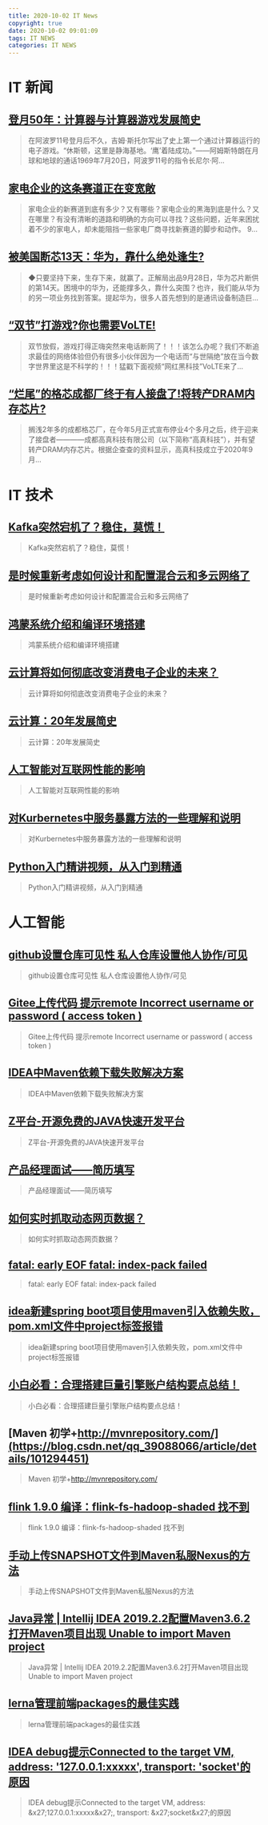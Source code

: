 ```yaml
---
title: 2020-10-02 IT News
copyright: true
date: 2020-10-02 09:01:09
tags: IT NEWS
categories: IT NEWS
---
```

# IT 新闻 
 ## [登月50年：计算器与计算器游戏发展简史](http://mp.weixin.qq.com/s?src=11&timestamp=1601598605&ver=2619&signature=VpJTzNCYdup6VPwdrV01ltOAx5gM8*OKyYiHDLg4hUZfcxbx2QERStzVBXD5iDN4auQ0rzGoz2j7wFFGvmS7lhi1Defa3lpl*WLk0cKS5Qjm-N5tVSxp7jiVqFkeXCgb&new=1)
 > 在阿波罗11号登月后不久，吉姆·斯托尔写出了史上第一个通过计算器运行的电子游戏。“休斯顿，这里是静海基地。‘鹰’着陆成功。”——阿姆斯特朗在月球和地球的通话1969年7月20日，阿波罗11号的指令长尼尔·阿...
 ## [家电企业的这条赛道正在变宽敞](http://mp.weixin.qq.com/s?src=11&timestamp=1601598605&ver=2619&signature=qgSyYV-52KCPE6sjT*fAN9kUxEJBIsqaE*UIX-Jp02PkxH4*Jz7E561loilrkoeDkg0q2BdS4gO9s2obB0FFcBpJ2HoF*x4PRUxoQ0gy4hK47YAOMPaelt3J7SfiW3lG&new=1)
 > 家电企业的新赛道到底有多少？又有哪些？家电企业的黑海到底是什么？又在哪里？有没有清晰的道路和明确的方向可以寻找？这些问题，近年来困扰着不少的家电人，却未能阻挡一些家电厂商寻找新赛道的脚步和动作。 9...
 ## [被美国断芯13天：华为，靠什么绝处逢生?](http://mp.weixin.qq.com/s?src=11&timestamp=1601598605&ver=2619&signature=SBgllKCOMNONKKprJTm2ra8qu3dRL7Ktt8a4DLuyV3WEbAvSLGvQuXNs1qQ1DM2MuzD344xdDZQd2fOqX1Fb3n5Bg-iW6KiddwMR45hG31Ye12mZHmPktTypcJ8HmDX7&new=1)
 > ◆只要坚持下来，生存下来，就赢了。正解局出品9月28日，华为芯片断供的第14天。困境中的华为，还能撑多久，靠什么突围？也许，我们能从华为的另一项业务找到答案。提起华为，很多人首先想到的是通讯设备制造巨...
 ## [“双节”打游戏?你也需要VoLTE!](http://mp.weixin.qq.com/s?src=11&timestamp=1601598605&ver=2619&signature=BTGCWxWz6i6ri0au5VPri5fgbQxMbiCX8HhgPinECSXcTk-PI0YOI0DEhtzErCx1KsAp2j6CTj6KnQCAqf*N8z78doZ96EZX69pQbhR74fZV775tOZMUzH1Ac1ozqatE&new=1)
 > 双节放假，游戏打得正嗨突然来电话断网了！！！该怎么办呢？我们不断追求最佳的网络体验但仍有很多小伙伴因为一个电话而“与世隔绝”放在当今数字世界里这是不科学的！！！猛戳下面视频“网红黑科技”VoLTE来了...
 ## [“烂尾”的格芯成都厂终于有人接盘了!将转产DRAM内存芯片?](http://mp.weixin.qq.com/s?src=11&timestamp=1601598605&ver=2619&signature=bUUkB9OuwwGc*DwQfdTVBen1i1kc-t1RcTo9BiQIfeuiKTgjPLpbdBytXhhDWC0TrK31EhyjABtuKvn3cl4W62rEWLM2vj5UvEtqAtPwTYWPsSdvjD3n2JqyWxEFuPJh&new=1)
 > 搁浅2年多的成都格芯厂，在今年5月正式宣布停业4个多月之后，终于迎来了接盘者————成都高真科技有限公司（以下简称“高真科技”），并有望转产DRAM内存芯片。根据企查查的资料显示，高真科技成立于2020年9月...
# IT 技术 
 ## [Kafka突然宕机了？稳住，莫慌！](http://developer.51cto.com/art/202009/627671.htm)
 > Kafka突然宕机了？稳住，莫慌！
 ## [是时候重新考虑如何设计和配置混合云和多云网络了](http://cloud.51cto.com/art/202009/627611.htm)
 > 是时候重新考虑如何设计和配置混合云和多云网络了
 ## [鸿蒙系统介绍和编译环境搭建](http://os.51cto.com/art/202009/627665.htm)
 > 鸿蒙系统介绍和编译环境搭建
 ## [云计算将如何彻底改变消费电子企业的未来？](http://cloud.51cto.com/art/202009/627612.htm)
 > 云计算将如何彻底改变消费电子企业的未来？
 ## [云计算：20年发展简史](http://cloud.51cto.com/art/202009/627606.htm)
 > 云计算：20年发展简史
 ## [人工智能对互联网性能的影响](http://ai.51cto.com/art/202009/627592.htm)
 > 人工智能对互联网性能的影响
 ## [对Kurbernetes中服务暴露方法的一些理解和说明](http://developer.51cto.com/art/202009/627599.htm)
 > 对Kurbernetes中服务暴露方法的一些理解和说明
 ## [Python入门精讲视频，从入门到精通](http://fellow.51cto.com/art/202007/622440.htm?qd=51ctojrzd)
 > Python入门精讲视频，从入门到精通
# 人工智能 
 ## [github设置仓库可见性  私人仓库设置他人协作/可见](https://blog.csdn.net/IT_flying625/article/details/101288908)
 > github设置仓库可见性  私人仓库设置他人协作/可见
 ## [Gitee上传代码 提示remote Incorrect username or password ( access token )](https://blog.csdn.net/YeShenLiaoSuiFeng/article/details/101240396)
 > Gitee上传代码 提示remote Incorrect username or password ( access token )
 ## [IDEA中Maven依赖下载失败解决方案](https://blog.csdn.net/ThinkWon/article/details/101312918)
 > IDEA中Maven依赖下载失败解决方案
 ## [Z平台-开源免费的JAVA快速开发平台](https://blog.csdn.net/qq_38056435/article/details/70212001)
 > Z平台-开源免费的JAVA快速开发平台
 ## [产品经理面试——简历填写](https://blog.csdn.net/qq_41536104/article/details/101310465)
 > 产品经理面试——简历填写
 ## [如何实时抓取动态网页数据？](https://blog.csdn.net/BAZHUAYUdata/article/details/101269912)
 > 如何实时抓取动态网页数据？
 ## [fatal: early EOF fatal: index-pack failed](https://blog.csdn.net/m0_37886429/article/details/101278059)
 > fatal: early EOF fatal: index-pack failed
 ## [idea新建spring boot项目使用maven引入依赖失败，pom.xml文件中project标签报错](https://blog.csdn.net/weixin_43665271/article/details/101274533)
 > idea新建spring boot项目使用maven引入依赖失败，pom.xml文件中project标签报错
 ## [小白必看：合理搭建巨量引擎账户结构要点总结！](https://blog.csdn.net/suisuiwang/article/details/101313916)
 > 小白必看：合理搭建巨量引擎账户结构要点总结！
 ## [Maven 初学+http://mvnrepository.com/](https://blog.csdn.net/qq_39088066/article/details/101294451)
 > Maven 初学+http://mvnrepository.com/
 ## [flink 1.9.0 编译：flink-fs-hadoop-shaded 找不到](https://blog.csdn.net/qq_21383435/article/details/101293031)
 > flink 1.9.0 编译：flink-fs-hadoop-shaded 找不到
 ## [手动上传SNAPSHOT文件到Maven私服Nexus的方法](https://blog.csdn.net/zazzh007/article/details/101272511)
 > 手动上传SNAPSHOT文件到Maven私服Nexus的方法
 ## [Java异常 | Intellij IDEA 2019.2.2配置Maven3.6.2打开Maven项目出现 Unable to import Maven project](https://blog.csdn.net/itanping/article/details/101024299)
 > Java异常 | Intellij IDEA 2019.2.2配置Maven3.6.2打开Maven项目出现 Unable to import Maven project
 ## [lerna管理前端packages的最佳实践](https://blog.csdn.net/qq_37653449/article/details/101241968)
 > lerna管理前端packages的最佳实践
 ## [IDEA debug提示Connected to the target VM, address: '127.0.0.1:xxxxx', transport: 'socket'的原因](https://blog.csdn.net/SunFlowerXT/article/details/101274034)
 > IDEA debug提示Connected to the target VM, address: &x27;127.0.0.1:xxxxx&x27;, transport: &x27;socket&x27;的原因

    